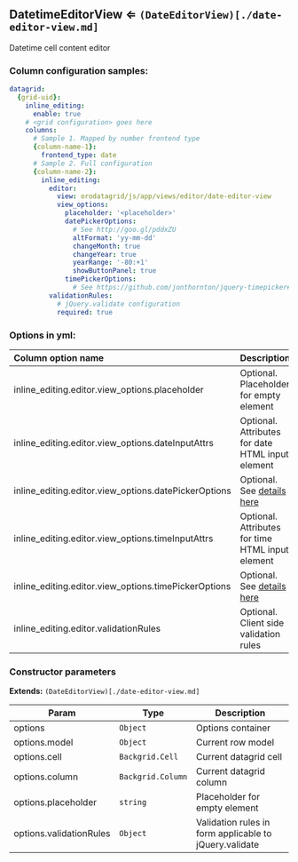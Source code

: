 <a name="module_DatetimeEditorView"></a>
## DatetimeEditorView ⇐ <code>(DateEditorView)[./date-editor-view.md]</code>
Datetime cell content editor

### Column configuration samples:
``` yml
datagrid:
  {grid-uid}:
    inline_editing:
      enable: true
    # <grid configuration> goes here
    columns:
      # Sample 1. Mapped by number frontend type
      {column-name-1}:
        frontend_type: date
      # Sample 2. Full configuration
      {column-name-2}:
        inline_editing:
          editor:
            view: orodatagrid/js/app/views/editor/date-editor-view
            view_options:
              placeholder: '<placeholder>'
              datePickerOptions:
                # See http://goo.gl/pddxZU
                altFormat: 'yy-mm-dd'
                changeMonth: true
                changeYear: true
                yearRange: '-80:+1'
                showButtonPanel: true
              timePickerOptions:
                # See https://github.com/jonthornton/jquery-timepicker#options
          validationRules:
            # jQuery.validate configuration
            required: true
```

### Options in yml:

Column option name                                  | Description
:---------------------------------------------------|:-----------
inline_editing.editor.view_options.placeholder      | Optional. Placeholder for empty element
inline_editing.editor.view_options.dateInputAttrs   | Optional. Attributes for date HTML input element
inline_editing.editor.view_options.datePickerOptions| Optional. See [details here](http://goo.gl/pddxZU)
inline_editing.editor.view_options.timeInputAttrs   | Optional. Attributes for time HTML input element
inline_editing.editor.view_options.timePickerOptions| Optional. See [details here](https://goo.gl/MP6Unb)
inline_editing.editor.validationRules               | Optional. Client side validation rules

### Constructor parameters

**Extends:** <code>(DateEditorView)[./date-editor-view.md]</code>

| Param | Type | Description |
| --- | --- | --- |
| options | <code>Object</code> | Options container |
| options.model | <code>Object</code> | Current row model |
| options.cell | <code>Backgrid.Cell</code> | Current datagrid cell |
| options.column | <code>Backgrid.Column</code> | Current datagrid column |
| options.placeholder | <code>string</code> | Placeholder for empty element |
| options.validationRules | <code>Object</code> | Validation rules in form applicable to jQuery.validate |

